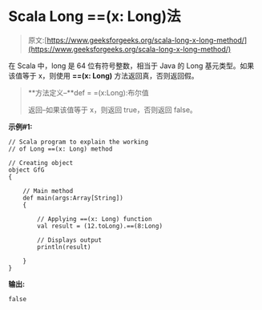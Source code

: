 # Scala Long ==(x: Long)法

> 原文:[https://www.geeksforgeeks.org/scala-long-x-long-method/](https://www.geeksforgeeks.org/scala-long-x-long-method/)

在 Scala 中，long 是 64 位有符号整数，相当于 Java 的 Long 基元类型。如果该值等于 x，则使用 **==(x: Long)** 方法返回真，否则返回假。

> **方法定义–**def = =(x:Long):布尔值
> 
> 返回–如果该值等于 x，则返回 true，否则返回 false。

**示例#1:**

```
// Scala program to explain the working 
// of Long ==(x: Long) method

// Creating object
object GfG
{ 

    // Main method
    def main(args:Array[String])
    {

        // Applying ==(x: Long) function
        val result = (12.toLong).==(8:Long)

        // Displays output
        println(result)

    }
} 
```

**输出:**

```
false

```